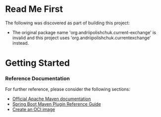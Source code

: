 # Read Me First
The following was discovered as part of building this project:

* The original package name 'org.andriipolishchuk.current-exchange' is invalid and this project uses 'org.andriipolishchuk.currentexchange' instead.

# Getting Started

### Reference Documentation
For further reference, please consider the following sections:

* [Official Apache Maven documentation](https://maven.apache.org/guides/index.html)
* [Spring Boot Maven Plugin Reference Guide](https://docs.spring.io/spring-boot/docs/2.6.7/maven-plugin/reference/html/)
* [Create an OCI image](https://docs.spring.io/spring-boot/docs/2.6.7/maven-plugin/reference/html/#build-image)

